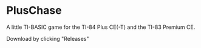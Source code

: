 # PlusChase
A little TI-BASIC game for the TI-84 Plus CE(-T) and the TI-83 Premium CE.

Download by clicking "Releases"
